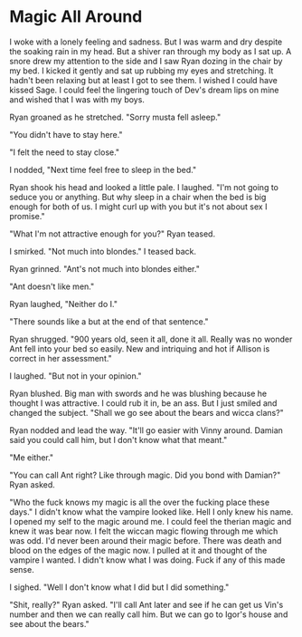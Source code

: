 # Magic All Around

I woke with a lonely feeling and sadness.  But I was warm and dry despite the soaking rain in my head.  But a shiver ran through my body as I sat up.  A snore drew my attention to the side and I saw Ryan dozing in the chair by my bed.  I kicked it gently and sat up rubbing my eyes and stretching.  It hadn't been relaxing but at least I got to see them.  I wished I could have kissed Sage.  I could feel the lingering touch of Dev's dream lips on mine and wished that I was with my boys.

Ryan groaned as he stretched.  "Sorry musta fell asleep."

"You didn't have to stay here."

"I felt the need to stay close."

I nodded, "Next time feel free to sleep in the bed."

Ryan shook his head and looked a little pale.  I laughed.  "I'm not going to seduce you or anything.  But why sleep in a chair when the bed is big enough for both of us.  I might curl up with you but it's not about sex I promise."

"What I'm not attractive enough for you?"  Ryan teased.

I smirked.  "Not much into blondes."  I teased back.

Ryan grinned.  "Ant's not much into blondes either."

"Ant doesn't like men."

Ryan laughed, "Neither do I."

"There sounds like a but at the end of that sentence."

Ryan shrugged.  "900 years old, seen it all, done it all.  Really was no wonder Ant fell into your bed so easily.  New and intriquing and hot if Allison is correct in her assessment."

I laughed.  "But not in your opinion."

Ryan blushed.  Big man with swords and he was blushing because he thought I was attractive.  I could rub it in, be an ass.  But I just smiled and changed the subject.  "Shall we go see about the bears and wicca clans?"

Ryan nodded and lead the way.  "It'll go easier with Vinny around.  Damian said you could call him, but I don't know what that meant."

"Me either."

"You can call Ant right?  Like through magic.  Did you bond with Damian?"  Ryan asked.

"Who the fuck knows my magic is all the over the fucking place these days."  I didn't know what the vampire looked like.  Hell I only knew his name.  I opened my self to the magic around me.  I could feel the therian magic and knew it was bear now.  I felt the wiccan magic flowing through me which was odd.  I'd never been around their magic before.  There was death and blood on the edges of the magic now.  I pulled at it and thought of the vampire I wanted.  I didn't know what I was doing.  Fuck if any of this made sense.

I sighed.  "Well I don't know what I did but I did something."

"Shit, really?"  Ryan asked.  "I'll call Ant later and see if he can get us Vin's number and then we can really call him.  But we can go to Igor's house and see about the bears."

